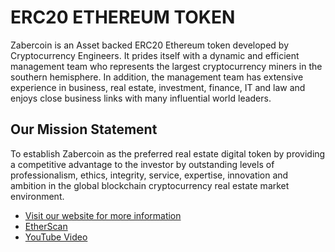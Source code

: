 **ERC20 ETHEREUM TOKEN**
========================

Zabercoin is an Asset backed ERC20 Ethereum token developed by Cryptocurrency Engineers. It prides itself with a dynamic and efficient management team who represents the largest cryptocurrency miners in the southern hemisphere. In addition, the management team has extensive experience in business, real estate, investment, finance, IT and law and enjoys close business links with many influential world leaders.

**Our Mission Statement**
-------------------------

To establish Zabercoin as the preferred real estate digital token by providing a competitive  advantage to the investor by outstanding levels of professionalism, ethics, integrity, service, expertise, innovation and ambition in the global blockchain cryptocurrency real estate market environment. 

 - [Visit our website for more information](http://www.zabercoin.io/)
 - [EtherScan](https://etherscan.io/address/0xcda342715528b24eb5e840b847e83900b71dc0f1)
 - [YouTube Video](https://www.youtube.com/watch?v=n29cCcqBYM8)

